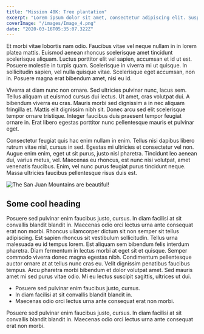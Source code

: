```yaml
---
title: "Mission 40K: Tree plantation"
excerpt: "Lorem ipsum dolor sit amet, consectetur adipiscing elit. Suspendisse varius enim in eros."
coverImage: "/images/Image_4.png"
date: "2020-03-16T05:35:07.322Z"
---
```


Et morbi vitae lobortis nam odio. Faucibus vitae vel neque nullam in in lorem platea mattis. Euismod aenean rhoncus scelerisque amet tincidunt scelerisque aliquam. Luctus porttitor elit vel sapien, accumsan et id ut est. Posuere molestie in turpis quam. Scelerisque in viverra mi ut quisque. In sollicitudin sapien, vel nulla quisque vitae. Scelerisque eget accumsan, non in. Posuere magna erat bibendum amet, nisi eu id.

Viverra at diam nunc non ornare. Sed ultricies pulvinar nunc, lacus sem. Tellus aliquam ut euismod cursus dui lectus. Ut amet, cras volutpat dui. A bibendum viverra eu cras.
Mauris morbi sed dignissim a in nec aliquam fringilla et. Mattis elit dignissim nibh sit. Donec arcu sed elit scelerisque tempor ornare tristique. Integer faucibus duis praesent tempor feugiat ornare in. Erat libero egestas porttitor nunc pellentesque mauris et pulvinar eget.

Consectetur feugiat quis hac enim nullam in enim. Tellus nisi dapibus libero rutrum vitae nisl, cursus in sed. Egestas mi ultricies et consectetur vel non. Augue enim enim, eget ut sit purus, justo nisl pharetra. Tincidunt leo aenean dui, varius metus, vel. Maecenas eu rhoncus, est nunc nisi volutpat, amet venenatis faucibus. Enim, vel nunc purus feugiat purus tincidunt neque. Massa ultricies faucibus pellentesque risus duis est.

![The San Juan Mountains are beautiful!](/images/Image_4.png)

## Some cool heading

Posuere sed pulvinar enim faucibus justo, cursus. In diam facilisi at sit convallis blandit blandit in. Maecenas odio orci lectus urna ante consequat erat non morbi. Rhoncus ullamcorper dictum sit non semper sit tellus adipiscing. Est sapien rhoncus sit vestibulum sollicitudin. Tellus urna malesuada eu id tempus lorem. Est aliquam sem bibendum felis interdum pharetra. Diam fermentum in lectus morbi at eget sit et quisque. Semper commodo viverra donec magna egestas nibh. Condimentum pellentesque auctor ornare at at tellus nunc cras eu. Velit dignissim penatibus faucibus tempus. Arcu pharetra morbi bibendum et dolor volutpat amet. Sed mauris amet mi sed purus vitae odio. Mi eu lectus suscipit sagittis, ultrices ut dui.

- Posuere sed pulvinar enim faucibus justo, cursus.
- In diam facilisi at sit convallis blandit blandit in.
- Maecenas odio orci lectus urna ante consequat erat non morbi.

Posuere sed pulvinar enim faucibus justo, cursus. In diam facilisi at sit convallis blandit blandit in. Maecenas odio orci lectus urna ante consequat erat non morbi.

